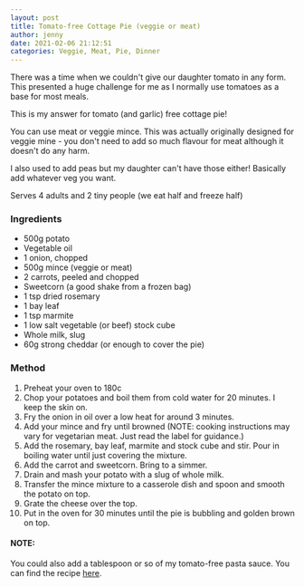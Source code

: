 ```yaml
---
layout: post
title: Tomato-free Cottage Pie (veggie or meat)
author: jenny
date: 2021-02-06 21:12:51
categories: Veggie, Meat, Pie, Dinner
---
```

There was a time when we couldn't give our daughter tomato in any form. This presented a huge challenge for me as I normally use tomatoes as a base for most meals. 

This is my answer for tomato (and garlic) free cottage pie! 

You can use meat or veggie mince. This was actually originally designed for veggie mine - you don't need to add so much flavour for meat although it doesn't do any harm.

I also used to add peas but my daughter can't have those either! Basically add whatever veg you want.

Serves 4 adults and 2 tiny people (we eat half and freeze half)

### Ingredients

- 500g potato
- Vegetable oil
- 1 onion, chopped
- 500g mince (veggie or meat)
- 2 carrots, peeled and chopped
- Sweetcorn (a good shake from a frozen bag)
- 1 tsp dried rosemary
- 1 bay leaf
- 1 tsp marmite
- 1 low salt vegetable (or beef) stock cube
- Whole milk, slug
- 60g strong cheddar (or enough to cover the pie)

### Method

1. Preheat your oven to 180c
2. Chop your potatoes and boil them from cold water for 20 minutes. I keep the skin on.
3. Fry the onion in oil over a low heat for around 3 minutes.
4. Add your mince and fry until browned (NOTE: cooking instructions may vary for vegetarian meat. Just read the label for guidance.)
5. Add the rosemary, bay leaf, marmite and stock cube and stir. Pour in boiling water until just covering the mixture.
6. Add the carrot and sweetcorn. Bring to a simmer.
7. Drain and mash your potato with a slug of whole milk.
8. Transfer the mince mixture to a casserole dish and spoon and smooth the potato on top. 
9. Grate the cheese over the top.
10. Put in the oven for 30 minutes until the pie is bubbling and golden brown on top.

#### NOTE: 

You could also add a tablespoon or so of my tomato-free pasta sauce. You can find the recipe [here](/recipe/tomato-free-pasta-sauce).